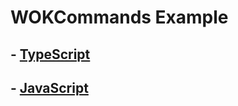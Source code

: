 # WOKCommands Example

## - <a href="https://github.com/KrabbyBuckets/HANDLER__EXAMPLES__/tree/main/WOKCommands/TypeScript">TypeScript</a>

## - <a href="https://github.com/KrabbyBuckets/HANDLER__EXAMPLES__/tree/main/WOKCommands/JavaScript">JavaScript

